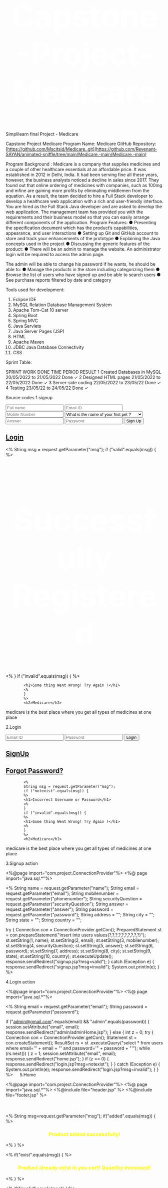 # Capstone-Project-Medicare
Simplilearn final Project - Medicare

Capstone Project Medicare
Program Name: Medicare
GitHub Repository: 
[https://github.com/Mscitsid/Medicare..git](https://github.com/Revenant-SAYAN/animated-sniffle/tree/main/Medicare.-main/Medicare.-main)

Program Background :
 Medicare is a company that supplies medicines and a couple of other healthcare essentials at an affordable price. It was established in 2012 in Delhi, India. It had been serving fine all these years, however, the business analysts noticed a decline in sales since 2017. They found out that online ordering of medicines with companies, such as 100mg and mfine are gaining more profits by eliminating middlemen from the equation. As a result, the team decided to hire a Full Stack developer to develop a healthcare web application with a rich and user-friendly interface.
You are hired as the Full Stack Java developer and are asked to develop the web application. The management team has provided you with the requirements and their business model so that you can easily arrange different components of the application.
Program Features:
● Presenting the specification document which has the product’s capabilities, appearance, and user interactions
● Setting up Git and GitHub account to store and track your enhancements of the prototype 
● Explaining the Java concepts used in the project 
● Discussing the generic features of the product:
● There will be an admin to manage the website. An administrator login will be required to access the admin page.

The admin will be able to change his password if he wants, he should be able to:
● Manage the products in the store including categorizing them
● Browse the list of users who have signed up and be able to search users
● See purchase reports filtered by date and category

Tools used for development:
1.	Eclipse IDE
2.	MySQL Relation Database Management System
3.	Apache Tom-Cat 10 server
4.	Spring Boot
5.	Spring MVC
6.	Java Servlets
7.	Java Server Pages (JSP)
8.	HTML
9.	Apache Maven
10.	JDBC Java Database Connectivity
11.	CSS


Sprint Table:

SPRINT	WORK DONE	TIME PERIOD	RESULT
1	Created Databases in MySQL	20/05/2022 to 21/05/2022	Done ✓
2	Designed HTML pages	21/05/2022 to 22/05/2022	Done ✓
3	Server-side coding	22/05/2022 to 23/05/22	Done ✓
4	Testing	23/05/22 to 24/05/22	Done ✓


Source codes
1.signup

<!DOCTYPE html>
<html>
<head>
<link rel="stylesheet" href="css/signup-style.css">
<title>Sign up</title>
</head>
<body>
	<div id='container'>
		<div class='signup'>
			<form action="signupAction.jsp" method="post">
				<input type="text" name="name" placeholder="Full name"> <input
					type="email" name="email" placeholder="Email ID"> <input
					type="number" name="phonenumber" placeholder="Mobile Number">
				<select name="securityQuestion" required>
					<option value="What is the name of your first pet ?">What
						is the name of your first pet ?</option>
					<option value="What is your first car ?">What is your
						first car ?</option>
					<option value="Where did you born ?">Where did you born ?</option>
					<option value="What is the name of your first school ?">What
						is the name of your first school ?</option>
				</select> <input type="text" name="answer" placeholder="Answer"> <input
					type="password" name="password" placeholder="Password"> <input
					type="submit" value="Sign Up">
			</form>
			<h2>
				<a href="login.jsp">Login</a>
			</h2>
		</div>
		<div class='whysign'>
			<%
			String msg = request.getParameter("msg");
			if ("valid".equals(msg)) {
			%>
			<h1>Successfully Registered</h1>
			<%
			}
			if ("invalid".equals(msg)) {
			%>

			<h1>Some thing Went Wrong! Try Again !</h1>
			<%
			}
			%>
			<h2>Medicare</h2>
<p>medicare is the best place where you get all types of medicines at one place</p>
		</div>
	</div>

</body>
</html>

2.Login

<!DOCTYPE html>
<html>
<head>
<link rel="stylesheet" href="css/signup-style.css">
<title>Login</title>
</head>
<body>
	<div id='container'>
		<div class='signup'>
			<form action="loginAction.jsp" method="post">
				<input type="text" name="email" placeholder="Email ID"> <input
					type="password" name="password" placeholder="Password"> <input
					type="submit" value="Login">
			</form>
			<h2>
				<a href="signup.jsp">SignUp</a>
			</h2>
			<h2>
				<a href="forgotPassword.jsp">Forgot Password?</a>
			</h2>
		</div>
		<div class='whysignLogin'>

			<%
			String msg = request.getParameter("msg");
			if ("notexist".equals(msg)) {
			%>
			<h1>Incorrect Username or Password</h1>
			<%
			}
			if ("invalid".equals(msg)) {
			%>
			<h1>Some thing Went Wrong! Try Again !</h1>
			<%
			}
			%>
			<h2>Medicare</h2>
<p>medicare is the best place where you get all types of medicines at one place</p>
		</div>
	</div>

</body>
</html>





3.Signup action

<%@page import="com.project.ConnectionProvider"%>
<%@ page import="java.sql.*"%>

<%
String name = request.getParameter("name");
String email = request.getParameter("email");
String mobilenumber = request.getParameter("phonenumber");
String securityQuestion = request.getParameter("securityQuestion");
String answer = request.getParameter("answer");
String password = request.getParameter("password");
String address = "";
String city = "";
String state = "";
String country = "";

try {
	Connection con = ConnectionProvider.getCon();
	PreparedStatement st = con.prepareStatement("insert into users values(?,?,?,?,?,?,?,?,?,?)");
	st.setString(1, name);
	st.setString(2, email);
	st.setString(3, mobilenumber);
	st.setString(4, securityQuestion);
	st.setString(5, answer);
	st.setString(6, password);
	st.setString(7, address);
	st.setString(8, city);
	st.setString(9, state);
	st.setString(10, country);
	st.executeUpdate();
	response.sendRedirect("signup.jsp?msg=valid");
} catch (Exception e) {
	response.sendRedirect("signup.jsp?msg=invalid");
	System.out.println(e);
}
%>



4.Login action

<%@page import="com.project.ConnectionProvider"%>
<%@ page import="java.sql.*"%>

<%
String email = request.getParameter("email");
String password = request.getParameter("password");

if ("admin@gmail.com".equals(email) && "admin".equals(password)) {
	session.setAttribute("email", email);
	response.sendRedirect("admin/adminHome.jsp");
} else {
	int z = 0;
	try {
		Connection con = ConnectionProvider.getCon();
		Statement st = con.createStatement();
		ResultSet rs = st
		.executeQuery("select * from users where email='" + email + "' and password='" + password + "'");
		while (rs.next()) {
	z = 1;
	session.setAttribute("email", email);
	response.sendRedirect("home.jsp");
		}
		if (z == 0) {
	response.sendRedirect("login.jsp?msg=notexist");
		}
	} catch (Exception e) {
		System.out.println(e);
		response.sendRedirect("login.jsp?msg=invalid");
	}
}
%>
 
5.Home

<%@page import="com.project.ConnectionProvider"%>
<%@ page import="java.sql.*"%>
<%@include file="header.jsp" %>
<%@include file="footer.jsp" %>
<!DOCTYPE html PUBLIC "-//W3C//DTD HTML 4.01 Transitional//EN" "http://www.w3.org/TR/html4/loose.dtd">
<html>
<head>
<meta http-equiv="Content-Type" content="text/html; charset=ISO-8859-1">
<title>Medicare</title>
<style>
h3
{
	color: yellow;
	text-align: center;
}
</style>
</head>
<body>
<div style="color: white; text-align: center; font-size: 30px;">Home <i class="fa fa-institution"></i></div>
<%
String msg=request.getParameter("msg");
if("added".equals(msg))
{
%>
<h3 class="alert">Product added successfully!</h3>
<%
}
%>

<%
if("exist".equals(msg))
{
%>
<h3 class="alert">Product already exist in you cart! Quantity  increased!</h3>
<%
}
%>

<%
if("invalid".equals(msg))
{
%>
<h3 class="alert">Password change successfully!</h3>
<%
}
%>
<table>
<thead>
<tr>
 <th scope="col">ID</th>
 <th scope="col">Name</th>
 <th scope="col">Category</th>
<th scope="col"><i class="fa fa-inr"></i> Price</th>
<th scope="col">Add to cart <i class='fas fa-cart-plus'></i></th>
 </tr>
</thead>
<tbody>
<%
try{
	Connection con=ConnectionProvider.getCon();
	Statement st=con.createStatement();
	ResultSet rs=st.executeQuery("select * from products where status='Active'");
	while(rs.next()){
%>
<tr>
 <td><%=rs.getString(1)%></td>
<td><%=rs.getString(2) %></td>
<td><%=rs.getString(3)%></td>
<td><i class="fa fa-inr"></i><%=rs.getString(4)%></td>
<td><a href="addToCartAction.jsp?id=<%=rs.getString(1)%>">Add to cart <i class='fas fa-cart-plus'></i></a></td>
</tr>
<%
	}
}
catch(Exception e){
	System.out.println(e);
}
%>
</tbody>
</table>
 <br>
 <br>
 <br>

</body>
</html> 

 
6.Search Home

<%@page import="com.project.ConnectionProvider"%>
<%@ page import="java.sql.*"%>
<%@include file="header.jsp" %>
<%@include file="footer.jsp" %>
<!DOCTYPE html PUBLIC "-//W3C//DTD HTML 4.01 Transitional//EN" "http://www.w3.org/TR/html4/loose.dtd">
<html>
<head>
<meta http-equiv="Content-Type" content="text/html; charset=ISO-8859-1">
<title>Home</title>
</head>
<body>
<div style="color: white; text-align: center; font-size: 30px;">Home <i class="fa fa-institution"></i></div>
<table>
 <thead>
 <tr>
 <th scope="col">ID</th>
<th scope="col">Name</th>
<th scope="col">Category</th>
 <th scope="col"><i class="fa fa-inr"></i> Price</th>
 <th scope="col">Add to cart <i class='fas fa-cart-plus'></i></th>
 </tr>
</thead>
 <tbody>
<%
int z=0;
String search=request.getParameter("search");
try{
	Connection con=ConnectionProvider.getCon();
	Statement st=con.createStatement();
	ResultSet rs=st.executeQuery("select * from products where name like '%"+search+"%' or category like '%"+search+"%' and status='Active'");
	while(rs.next()){
		z=1;
%>
 <tr>
 <td><%=rs.getString(1)%></td>
 <td><%=rs.getString(2) %></td>
 <td><%=rs.getString(3)%></td>
  <td><i class="fa fa-inr"></i><%=rs.getString(4)%></td>
  <td><a href="addToCartAction.jsp?id=<%=rs.getString(1)%>">Add to cart <i class='fas fa-cart-plus'></i></a></td>
 </tr>
<%
	}
}
catch(Exception e){
	System.out.println(e);
}
%>
</tbody>
 </table>
<%if(z==0) {%>      	
	<h1 style="color:white; text-align: center;">Nothing to show</h1>
<%
}
%>	
 <br>
<br>
 <br>
 <div class="footer">
<p>All right reserved by BTech Days</p>
 </div>

</body>
</html>

 
7.Mycart

<%@page import="com.project.ConnectionProvider"%>
<%@ page import="java.sql.*"%>
<%@include file="header.jsp" %>
<%@include file="footer.jsp" %>
<!DOCTYPE html PUBLIC "-//W3C//DTD HTML 4.01 Transitional//EN" "http://www.w3.org/TR/html4/loose.dtd">
<html>
<head>
<meta http-equiv="Content-Type" content="text/html; charset=ISO-8859-1">
<title>My Cart</title>
<style>
h3
{
	color: yellow;
	text-align: center;
}
</style>
</head>
<body>
<div style="color: white; text-align: center; font-size: 30px;">My Cart <i class='fas fa-cart-arrow-down'></i></div>
<%
String msg=request.getParameter("msg");
if("no".equals(msg)){
%>
<h3 class="alert">There is only one Quantity! So click on remove!</h3>
<%
}
%>

<%
if("inc".equals(msg)){
%>
<h3 class="alert">Quantity  Increased Successfully!</h3>
<%
}
%>

<%
if("dec".equals(msg)){
%>
<h3 class="alert">Quantity  Decreased Successfully!</h3>
<%
}
%>

<%
if("rem".equals(msg)){
%>
<h3 class="alert">Product Successfully Removed!</h3>
<%
}
%>

<table>
<thead>
<%
int total=0;
int sno=0;
try{
	Connection con=ConnectionProvider.getCon();
	Statement st=con.createStatement();
	ResultSet rs=st.executeQuery("select sum(total) from cart where email='"+email+"' and address is null");
	while(rs.next()){
		total=rs.getInt(1);
	}
%>
<tr>
<th scope="col" style="background-color: yellow;">Total: <i class="fa fa-inr"></i><%=total%> </th>
<%if(total>0){ %><th scope="col"><a href="addressPaymentForOrder.jsp">Proceed to order</a></th><%} %>
</tr>
</thead>
<thead>
<tr>
<th scope="col">S.No</th>
<th scope="col">Product Name</th>
<th scope="col">Category</th>
<th scope="col"><i class="fa fa-inr"></i> price</th>
<th scope="col">Quantity</th>
<th scope="col">Sub Total</th>
<th scope="col">Remove <i class='fas fa-trash-alt'></i></th>
</tr>
</thead>
<tbody>
<%
ResultSet rs1=st.executeQuery("select * from products inner join cart on products.id=cart.product_id and cart.email='"+email+"' and cart.address is null");
while(rs1.next()){
%>
<tr>
<%sno=sno+1; %>
<td><%=sno%></td>
<td><%=rs1.getString(2) %></td>
<td><%=rs1.getString(3) %></td>
td><i class="fa fa-inr"></i><%=rs1.getString(4) %></td>
<td><a href="incDecQuantityAction.jsp?id=<%=rs1.getString(1)%>&quantity=inc"><i class='fas fa-plus-circle'></i></a> <%=rs1.getString(8) %> <a href="incDecQuantityAction.jsp?id=<%=rs1.getString(1)%>&quantity=dec"><i class='fas fa-minus-circle'></i></a></td>
<td><i class="fa fa-inr"></i> <%=rs1.getString(10) %></td>
<td><a href="removeFromCart.jsp?id=<%=rs1.getString(1)%>">Remove <i class='fas fa-trash-alt'></i></a></td>
</tr>
<%
}
}
catch(Exception e){
System.out.println(e);
}
%>
</tbody>
</table>
<br>
<br>
<br>

</body>
</html>

 
8.My orders

<%@page import="com.project.ConnectionProvider"%>
<%@ page import="java.sql.*"%>
<%@include file="header.jsp" %>
<%@include file="footer.jsp" %>
<!DOCTYPE html PUBLIC "-//W3C//DTD HTML 4.01 Transitional//EN" "http://www.w3.org/TR/html4/loose.dtd">
<html>
<head>
<meta http-equiv="Content-Type" content="text/html; charset=ISO-8859-1">
<title>My orders</title>
</head>
<body>
<div style="color: white; text-align: center; font-size: 30px;">My Orders <i class='fab fa-elementor'></i></div>
<table>
<thead>
<tr>
<th scope="col">S.No</th>
<th scope="col">Product Name</th>
<th scope="col">category</th>
<th scope="col"><i class="fa fa-inr"></i>  Price</th>
<th scope="col">Quantity</th>
<th scope="col"><i class="fa fa-inr"></i> Sub Total</th>
<th scope="col">Order Date</th>
<th scope="col">Expected Delivery Date</th>
<th scope="col">Payment Method</th>
<th scope="col">Status</th>
              
</tr>
</thead>
        <tbody>
<%
	int sno=0;
try{
	Connection con=ConnectionProvider.getCon();
	Statement st=con.createStatement();
	ResultSet rs=st.executeQuery("select * from cart inner join products where cart.product_id=products.id and cart.email='"+email+"' and cart.orderDate is not NULL");
	while(rs.next()){
		sno=sno+1;
%>
<tr>
<td><%=sno %></td>
<td><%=rs.getString(17) %></td>
<td><%=rs.getString(18) %></td>
<td><i class="fa fa-inr"></i> <%=rs.getString(19) %></td>
<td><%=rs.getString(3) %></td>
<td><i class="fa fa-inr"></i><%=rs.getString(5) %> </td>
<td><%=rs.getString(11) %></td>
<td><%=rs.getString(12) %></td>
<td><%=rs.getString(13) %></td>
<td><%=rs.getString(15) %></td>
</tr>
<%
}
}
catch(Exception e){
	System.out.println(e);
}
%>
</tbody>
</table>
<br>
<br>
<br>

</body>
</html>

 
9.Change details

<%@page import="com.project.ConnectionProvider"%>
<%@ page import="java.sql.*"%>
<%@include file="changeDetailsHeader.jsp" %>
<%@include file="footer.jsp" %>
<!DOCTYPE html PUBLIC "-//W3C//DTD HTML 4.01 Transitional//EN" "http://www.w3.org/TR/html4/loose.dtd">
<html>
<head>
<link rel="stylesheet" href="css/changeDetails.css">
<title>Change Details</title>
<style>
hr
{width:70%;}</style>
</head>
<body>
<%
try{
	Connection con=ConnectionProvider.getCon();
	Statement st=con.createStatement();
	ResultSet rs=st.executeQuery("select * from users where email='"+email+"'");
	while(rs.next()){
%>
<h3>Name:<%=rs.getString(1) %> </h3>
<hr>
 <h3>Email:<%=rs.getString(2) %> </h3>
 <hr>
 <h3>Mobile Number: <%=rs.getString(3) %></h3>
 <hr>
<h3>Security Question:<%=rs.getString(4) %> </h3>
<hr>
<br>
<br>
<br>
<%
	}
}
catch(Exception e){
	System.out.println(e);
}
%>
</body></html>
10.Message us

<%@page import="com.project.ConnectionProvider"%>
<%@ page import="java.sql.*"%>
<%@include file="header.jsp" %>
<%@include file="footer.jsp" %>
<html>
<head>
<link rel="stylesheet" href="css/messageUs.css">
<script src='https://kit.fontawesome.com/a076d05399.js'></script>
<title>Message Us</title>
</head>
<body>
<div style="color: white; text-align: center; font-size: 30px;">Message Us <i class='fas fa-comment-alt'></i></div>
<%
String msg=request.getParameter("msg");
if("valid".equals(msg))
{
%>
<h3 style="text-align:center; color:yellow;">Message successfully sent. Our team will contact you soon!</h3>
<%
}
%>
<%
if("invalid".equals(msg))
{
%>
<h3 style="text-align:center; ">Some thing Went Wrong! Try Again!</h3>
<%
}
%>
<form action="messageUsAction.jsp" method="post">
<input class="input-style" name="subject" type="text" placeholder="subject" required>
<hr>
<textarea class="input-style" name="body" placeholder= "Enter Your Message" required></textarea>
<hr>
<button class="button" type="submit"> Send <i class="far fa-arrow-alt-circle"></i></button>
</form>
<br><br><br></body></html>
11.About

<%@include file="header.jsp"%>
<%@include file="footer.jsp"%>
<%@page errorPage="error.jsp" %>
<!DOCTYPE html PUBLIC "-//W3C//DTD HTML 4.01 Transitional//EN" "http://www.w3.org/TR/html4/loose.dtd">
<html>
<head>
<meta http-equiv="Content-Type" content="text/html; charset=ISO-8859-1">
<title>About</title>
</head>
<body>
<div style="color: white; text-align: center; font-size: 30px;">About <i class="fa fa-address-book"></i></div>
<div style="background-color: white; padding:35px; font-size: 30px;">
Medicare
<br>
The art of medicine consists in amusing the patient while nature cures the <disease></disease>
<br>

<br>
We sell all kinds of Medicines and Drugs :-
    Make Your Healthcare Advanced With Medicare
<br>
Contact us at :- medicare@gmail.com
<br>
or
<br>
contact us at Instagram :- medicare_1431
</div>

</body>
</html>

 
12.Logout

<%
session.invalidate();
response.sendRedirect("login.jsp");
%>

 
13.Add to cart action

<%@page import="com.project.ConnectionProvider"%>
<%@ page import="java.sql.*"%>

<%
String email = session.getAttribute("email").toString();
String product_id = request.getParameter("id");
int quantity = 1;
int product_price = 0;
int product_total = 0;
int cart_total = 0;
int z = 0;
try {	
	Connection con = ConnectionProvider.getCon();
	Statement st = con.createStatement();
	ResultSet rs = st.executeQuery("select * 	from products where id=' " + product_id + "'");
	while (rs.next()) {
		product_price = rs.getInt(4);
		product_total = product_price;
	}
	ResultSet rs1 = st.executeQuery(
	"select * from cart where product_id='" + product_id + "' and email='" + email + "' and address is NULL");
	while (rs1.next()) {
		cart_total = rs1.getInt(5);
		cart_total = cart_total + product_total;
		quantity = rs1.getInt(3);
		quantity = quantity + 1;
		z = 1;
	}

	if (z == 1) {
		st.executeUpdate("update cart set total='" + cart_total + "', quantity='" + quantity + "' where product_id="
		+ product_id + " and email='" + email + "' and address is NULL");
		response.sendRedirect("home.jsp?msg=exist");
	}
	if (z == 0) {
		PreparedStatement ps = con.prepareStatement("insert into cart(email,product_id,quantity,price,total) values(?,?,?,?,?)");
		ps.setString(1, email);
		ps.setString(2, product_id);
		ps.setInt(3, quantity);
		ps.setInt(4, product_price);
		ps.setInt(5, product_total);
		ps.executeUpdate();
		response.sendRedirect("home.jsp?msg=added");
	}
} catch (Exception e) {
	response.sendRedirect("home.jsp?msg=invalid");
	System.out.println(e);
}
%>

 
14.Increase and decrease quantity

<%@page import="com.project.ConnectionProvider"%>
<%@ page import="java.sql.*"%>

<%
String email = session.getAttribute("email").toString();
String id = request.getParameter("id");
String incdec = request.getParameter("quantity");
int price = 0;
int total = 0;
int quantity = 0;
int final_total = 0;
try {
	Connection con = ConnectionProvider.getCon();
	Statement st = con.createStatement();
	ResultSet rs = st.executeQuery(
	"select * from cart where email='" + email + "' and product_id='" + id + "' and address is null");
	while (rs.next()) {
		price = rs.getInt(4);
		total = rs.getInt(5);
		quantity = rs.getInt(3);

		if (quantity == 1 && incdec.equals("dec")) {
	response.sendRedirect("myCart.jsp?msg=no");
		} else if (quantity != 1 && incdec.equals("dec")) {
	total = total - price;
	quantity = quantity - 1;
	st.executeUpdate("update cart set total='" + total + "' , quantity='" + quantity + "' where email='" + email
			+ "' and product_id='" + id + "' and address is null");
	response.sendRedirect("myCart.jsp?msg=dec");
		} else {
	total = total + price;
	quantity = quantity + 1;
	st.executeUpdate("update cart set total='" + total + "' , quantity='" + quantity + "' where email='" + email
			+ "' and product_id='" + id + "' and address is null");
	response.sendRedirect("myCart.jsp?msg=inc");
		}
	}
} catch (Exception e) { 	System.out.println(e); }%>

15. Address for payment order

<%@page import="com.project.ConnectionProvider"%>
<%@ page import="java.sql.*"%>
<%@include file="footer.jsp" %>
<!DOCTYPE html PUBLIC "-//W3C//DTD HTML 4.01 Transitional//EN" "http://www.w3.org/TR/html4/loose.dtd">
<html>
<head>
<link rel="stylesheet" href="css/addressPaymentForOrder-style.css">
<script src='https://kit.fontawesome.com/a076d05399.js'></script>
<title>Home</title>
<script>
if(window.history.forward(1) != null)
	window.history.forward(1);
</script>
</head>
<body>
<br>
<table>
<thead>
<%
String email=session.getAttribute("email").toString();
int total=0;
int sno=0;
try{
	Connection con=ConnectionProvider.getCon();
	Statement st=con.createStatement();
	ResultSet rs=st.executeQuery("select sum(total) from cart where email='"+email+"' and address is null");
	while(rs.next()){
		total=rs.getInt(1);
	
%>
<tr>
<th scope="col"><a href="myCart.jsp"><i class='fas fa-arrow-circle-left'> Back</i></a></th>
<th scope="col" style="background-color: yellow;">Total: <i class="fa fa-inr"></i><%=total %> </th>
</tr>
</thead>
<thead>
<tr>
<th scope="col">S.No</th>
<th scope="col">Product Name</th>
<th scope="col">Category</th>
<th scope="col"><i class="fa fa-inr"></i> price</th>
<th scope="col">Quantity</th>
<th scope="col">Sub Total</th>
</tr>
</thead>
<tbody>
<%}
ResultSet rs1=st.executeQuery("select * from products inner join cart on products.id=cart.product_id and cart.email='"+email+"' and cart.address is null");
while(rs1.next()){
%>
<tr>        
      <%sno=sno+1; %>
<td><%=sno%></td>
<td><%=rs1.getString(2) %></td>
<td><%=rs1.getString(3) %></td>
<td><i class="fa fa-inr"></i><%=rs1.getString(4) %></td>
<td> <%=rs1.getString(8) %></td>
<td><i class="fa fa-inr"></i><%=rs1.getString(10) %> </td>
</tr>
<%} 
ResultSet rs2=st.executeQuery("select * from users where email='"+email+"'");
while(rs2.next()){
%>
</tbody>
</table>
      
<hr style="width: 100%">
<form action="addressPaymentForOrderAction.jsp" method="post">
 <div class="left-div">
 <h3>Enter Address</h3>
<input class="input-style" type="text" name="address" value="<%=rs2.getString(7)%>" placeholder="Address" required>
 </div>

<div class="right-div">
<h3>Enter city</h3>
<input class="input-style" type="text" name="city" value="<%=rs2.getString(8)%>" placeholder="City" required>
</div> 

<div class="left-div">
<h3>Enter State</h3>
<input class="input-style" type="text" name="state" value="<%=rs2.getString(9)%>" placeholder="State" required>
</div>

<div class="right-div">
<h3>Enter country</h3>
<input class="input-style" type="text" name="country" value="<%=rs2.getString(10)%>" placeholder="Country" required>
</div>
<h3 style="color: red">*If there is no address its mean that you did not set you address!</h3>
<h3 style="color: red">*This address will also updated to your profile</h3>
<hr style="width: 100%">
<div class="left-div">
<h3>Select way of Payment</h3>
 <select class="input-style" name="paymentMethod">
<option value="Cash on delivery (COD)"> Cash on delivery(COD) </option>
<option value="Online Payment">Online Payment</option>
</select>
</div>

<div class="right-div">
<h3>Pay online on this btechdays@pay.com</h3>
<input class="input-style" type="text" name="transactionID"  placeholder="Transaction ID" required>
<h3 style="color: red">*If you select online Payment then enter you transaction ID here otherwise leave this blank</h3>
</div>
<hr style="width: 100%">

<div class="left-div">
<h3>Mobile Number</h3>
<input class="input-style" type="text" name="mobilenumber" value="<%=rs2.getString(3)%>" placeholder="Mobile Number" required>
<h3 style="color: red">*This mobile number will also updated to your profile</h3>
</div>
<div class="right-div">
<h3 style="color: red">*If you enter wrong transaction id then your order will we can cancel!</h3>
<button class="button" type="submit">Proceed to place order <i class='far fa-arrow-alt-circle-right'></i></button>
<h3 style="color: red">*Fill form correctly</h3>
</div>
</form>
<%
}
}
catch(Exception e){
	System.out.println(e);
}
%>

      <br>
      <br>
      <br>

</body>
</html>


 
16.Proceed to payment action

<%@page import="com.project.ConnectionProvider"%>
<%@ page import="java.sql.*"%>
<% 
String email=session.getAttribute("email").toString();
String address=request.getParameter ("address");
String city=request.getParameter("city");
String state=request.getParameter("state");
String country=request.getParameter("country");
String mobileNumber=request.getParameter("mobilenumber");
String paymentMethod=request.getParameter("paymentMethod");
String transactionId="";
transactionId=request.getParameter("transactionID");
String status="bill";
try{
Connection con=ConnectionProvider.getCon();	
PreparedStatement ps=con.prepareStatement("update users set address=?, city=?, state=?, country=?, mobilenumber=? where email=?");
ps.setString(1, address);
ps.setString(2, city);
ps.setString(3, state);
ps.setString(4, country);
ps.setString(5, mobileNumber);
ps.setString(6, email);
ps.executeUpdate();
PreparedStatement ps1=con.prepareStatement("update cart set address=?,city=?,state=?,country=?,mobilenumber=?,orderDate=now(),deliveryDate=DATE_ADD(orderDate,INTERVAL 7 DAY),paymentMethod=?,transactionID=?,status=? where email=? and address is NULL");
ps1.setString(1, address);
ps1.setString(2, city);
ps1.setString(3, state);
ps1.setString(4, country);
ps1.setString(5, mobileNumber);
ps1.setString(6, paymentMethod);
ps1.setString(7, transactionId);
ps1.setString(8, status);
ps1.setString(9, email);
ps1.executeUpdate();
response.sendRedirect("bill.jsp");
}
catch (Exception e){System.out.println(e);}%>
17.Remove from cart

<%@page import="com.project.ConnectionProvider"%>
<%@ page import="java.sql.*"%>

<%
String email = session.getAttribute("email").toString();
String id = request.getParameter("id");
try {
	Connection con = ConnectionProvider.getCon();
	Statement st = con.createStatement();
	st.executeUpdate("delete from cart where email='" + email + "' and product_id='" + id + "' and address is null");
	response.sendRedirect("myCart.jsp?msg=rem");
}

catch (Exception e) {
	System.out.println(e);
}
%>








18.Continue shopping

<%@page import="com.project.ConnectionProvider"%>
<%@page import="java.sql.*"%>
<%
String email = session.getAttribute("email").toString();
String status = "processing";
try {
	Connection con = ConnectionProvider.getCon();
	PreparedStatement ps = con.prepareStatement("update cart set status=? where email=? and status='bill'");
	ps.setString(1, status);
	ps.setString(2, email);
	ps.executeUpdate();
	response.sendRedirect("home.jsp");
} 
catch (Exception e) {
	System.out.println(e);
}
%>








19.Change details header

<%@page errorPage="error.jsp" %>
<!DOCTYPE html>
<html>
<head>
<link rel="stylesheet" href="css/home-style.css">
<link rel="stylesheet" href="https://cdnjs.cloudflare.com/ajax/libs/font-awesome/4.7.0/css/font-awesome.min.css">
<script src='https://kit.fontawesome.com/a076d05399.js'></script>
</head>
 <!--Header-->
<br>
<div class="topnav sticky">
<center><h2>Change Details<i class="fa fa-edit"></i></h2></center>
<%String email=session.getAttribute("email").toString(); %>
<h2><a href="home.jsp"><i class='fas fa-arrow-circle-left'>Back</i></a></h2>
<h2><a href="">Your Profile(<%=email%>) <i class='fas fa-user-alt'></i></a></h2>
<a href="changePassword.jsp">Change Password <i class='fas fa-key'></i></a>
<a href="addChangeAddress.jsp">Add or change Address <i class='fas fa-map-marker-alt'></i></a>
<a href="changeSecurityQuestion.jsp">Change Security Question <i class="fa fa-repeat"></i></a>
<a href="changeMobileNumber.jsp">Change Mobile Number <i class='fas fa-phone'></i></a>
</div>
<br>
<!--table-->







20.Change password

<%@page import="com.project.ConnectionProvider"%>
<%@ page import="java.sql.*"%>
<%@include file="changeDetailsHeader.jsp" %>
<%@include file="footer.jsp" %>
<html>
<head>
<link rel="stylesheet" href="css/changeDetails.css">
<script src='https://kit.fontawesome.com/a076d05399.js'></script>
<title>Message Us</title>
</head>
<body>
<%
String msg=request.getParameter("msg");
if("notMatch".equals(msg))
{
%>
<h3 class="alert">New password and Confirm password does not match!</h3>
<%
}
%>
<%
if("wrong".equals(msg))
{
%>
<h3 class="alert">Your old Password is wrong!</h3>
<%
}
%>
<%
if("done".equals(msg))
{
%>
<h3 class="alert">Password change successfully!</h3>
<%
}
%>
<%
if("invalid".equals(msg))
{
%>
<h3 class="alert">Some thing went wrong! Try again!</h3>
<%
}
%>
<form action="changePasswordAction.jsp" method="post">
<h3>Enter Old Password</h3>
<input class="input-style" type="password" name="oldPassword" placeholder="Enter old password" required>
  <hr>
 <h3>Enter New Password</h3>
 <input class="input-style" type="password" name="newPassword" placeholder="Enter new password" required>
 <hr>
<h3>Enter Confirm Password</h3>
<input class="input-style" type="password" name="confirmPassword" placeholder="confirm new password" required>
<hr>
<button class="button" type="submit" >Save <i class='far fa-arrow-alt-circle-right'></i></button>
</form>
</body>
<br><br><br>
</html>

























21.Change password action

<%@page import="com.project.ConnectionProvider"%>
<%@page import="java.sql.*"%>

<%
String email = session.getAttribute("email").toString();
String oldPassword = request.getParameter("oldPassword");
String newPassword = request.getParameter("newPassword");
String confirmPassword = request.getParameter("confirmPassword");

if (!confirmPassword.equals(newPassword))
response.sendRedirect("changePassword.jsp?msg=notMatch");

else {
int check = 0;
try {

	Connection con = ConnectionProvider.getCon();
	Statement st = con.createStatement();
ResultSet rs = st.executeQuery("select * from users where email='" + email + "' and password='" + oldPassword + "'");
while (rs.next()) {
check = 1;
st.executeUpdate("update users set password='" + newPassword + "' where email='" + email + "'");
response.sendRedirect("changePassword.jsp?msg=done");
}

if (check == 0)
response.sendRedirect("changePassword.jsp?msg=wrong");
} catch (Exception e) {
System.out.println(e);
}
}
%>





22.Change address

<%@page import="com.project.ConnectionProvider"%>
<%@ page import="java.sql.*"%>
<%@include file="changeDetailsHeader.jsp" %>
<%@include file="footer.jsp" %>
<html>
<head>
<link rel="stylesheet" href="css/changeDetails.css">
<script src='https://kit.fontawesome.com/a076d05399.js'></script>
<title>Add or change address</title>
</head>
<body>
<%
String msg=request.getParameter("msg");
if("valid".equals(msg))
{
%>
<h3 class="alert">Address Successfully Updated !</h3>
<%
}
%>
<%
if("invalid".equals(msg))
{
%>
<h3 class="alert">Some thing Went Wrong! Try Again!</h3>
<%
}
%>

<%
try{
	Connection con=ConnectionProvider.getCon();
	Statement st=con.createStatement();
	ResultSet rs=st.executeQuery("select * from users where email='"+email+"'");
	while(rs.next())
	{
%>
<form action="addChangeAddressAction.jsp" method="post">
<h3>Enter Address</h3>
 <input class="input-style" type="text" name="address" value="<%=rs.getString(7) %>" placeholder="enter address" required>
 <hr>
 <h3>Enter city</h3>
 <input class="input-style" type="text" name="city" value="<%=rs.getString(8) %>" placeholder="enter city"  required>
<hr>
<h3>Enter State</h3>
<input class="input-style" type="text" name="state" value="<%=rs.getString(9) %>" placeholder="enter state"  required>
<hr>
<h3>Enter country</h3>
<input class="input-style" type="text" name="country" value="<%=rs.getString(10) %>" placeholder="enter country"  required>
<hr>
 <button class="button" type="submit">Save <i class='far fa-arrow-alt-circle-right'></i></button>
</form>
<%
	}
}
catch(Exception e){
	System.out.println(e);
}
%>
</body>
<br><br><br>
</html>




















23.Change address action

<%@page import="com.project.ConnectionProvider"%>
<%@ page import="java.sql.*"%>

<%
String email = session.getAttribute("email").toString();
String address = request.getParameter("address");
String city = request.getParameter("city");
String state = request.getParameter("state");
String country = request.getParameter("country");
try {
	Connection con = ConnectionProvider.getCon();
	PreparedStatement ps = con.prepareStatement("update users set address=?, city=?, state=?, country=? where email=?");
	ps.setString(1, address);
	ps.setString(2, city);
	ps.setString(3, state);
	ps.setString(4, country);
	ps.setString(5, email);
	ps.executeUpdate();
	response.sendRedirect("addChangeAddress.jsp?msg=valid");
} catch (Exception e) {
	System.out.println(e);
	response.sendRedirect("addChangeAddress.jsp?msg=invalid");
}
%>




24.Change mobile number

<%@page import="com.project.ConnectionProvider"%>
<%@ page import="java.sql.*"%>
<%@include file="changeDetailsHeader.jsp" %>
<%@include file="footer.jsp" %>
<html>
<head>
<link rel="stylesheet" href="css/changeDetails.css">
<script src='https://kit.fontawesome.com/a076d05399.js'></script>
<title>Message Us</title>
</head>
<body>
<%
String msg=request.getParameter("msg");
if("done".equals(msg))
{
%>
<h3 class="alert">Your Mobile Number successfully changed!</h3>
<%
}
%>
<%
if("wrong".equals(msg))
{
%>
<h3 class="alert">Your Password is wrong!</h3>
<%
}
%>
<form action="changeMobileNumberAction.jsp" method="post">
 <h3>Enter Your New Mobile Number</h3>
<input class="input-style" type="text" name="mobileNumber" placeholder="mobile number" required> 
 <hr>
<h3>Enter Password (For Security)</h3>
<input class="input-style" type="password" name="password" placeholder="password" required>
<hr>
 <button class="button" type="submit">Save <i class='far fa-arrow-alt-circle-right'></i></button>
</form>
<br><br><br>
</html>
24.Change Mobile ction

<%@page import="com.project.ConnectionProvider"%>
<%@page import="java.sql.*"%>
<%
String email=session.getAttribute ("email").toString();
String mobileNumber=request.getParameter ("mobileNumber");
String password=request.getParameter("password");
int check=0;
try
{
Connection con=ConnectionProvider.getCon();
Statement st=con.createStatement();
ResultSet rs=st.executeQuery("select *from users where email='"+email+"' and password='"+password+"'");
while (rs.next()){
check=1;
st.executeUpdate("update users set mobileNumber='"+mobileNumber+"' where email='"+email+"'");
response.sendRedirect("changeMobileNumber.jsp?msg=done");
}
if(check==0)
response.sendRedirect("changeMobileNumber.jsp?msg=wrong");
}
catch (Exception e){
System.out.println (e);
}
%>

25.Message us action

<%@page import="com.project.ConnectionProvider"%>
<%@page import="java.sql.*"%>
<%
String email = session.getAttribute("email").toString();
String subject = request.getParameter("subject");
String body = request.getParameter("body");
try {
	Connection con = ConnectionProvider.getCon();
	PreparedStatement ps = con.prepareStatement("insert into message (email, subject, body) values (?,?,?)");
	ps.setString(1, email);
	ps.setString(2, subject);
	ps.setString(3, body);
	ps.executeUpdate();
	response.sendRedirect("messageUs.jsp?msg=valid");
} catch (Exception e) {
	System.out.println(e);
	response.sendRedirect("messageUs.jsp?msg=invalid");
}
%>



26.Bill

<%@page import="com.project.ConnectionProvider"%>
<%@ page import="java.sql.*"%>
<%@include file="footer.jsp" %>
<html>
<head>
<link rel="stylesheet" href="css/bill.css">
<title>Bill</title>
</head>
<body>
<%
String email=session.getAttribute("email").toString();
try{
int total=0;
int sno=0;
Connection con=ConnectionProvider.getCon();
Statement st=con.createStatement();
ResultSet rs=st.executeQuery("select sum(total) from cart where email='"+email+"' and status='bill'");
while(rs.next()){
total=rs.getInt(1);
}
ResultSet rs1=st.executeQuery("select * from users inner join cart where cart.email='"+email+"' and cart.status='bill' ");
while(rs1.next())
{
%>
<h3>Medicare Bill</h3>
<hr>
<div class="left-div"><h3>Name: <%=rs1.getString(1) %> </h3></div>
<div class="right-div-right"><h3>Email: <%=email %> </h3></div>
<div class="right-div"><h3>Mobile Number: <%=rs1.getString(20) %> </h3></div>  

<div class="left-div"><h3>Order Date: <%=rs1.getString(21) %> </h3></div>
<div class="right-div-right"><h3>Payment Method: <%=rs1.getString(23) %> </h3></div>
<div class="right-div"><h3>Expected Delivery:  <%=rs1.getString(22) %></h3></div> 

<div class="left-div"><h3>Transaction Id: <%=rs1.getString(24) %> </h3></div>
<div class="right-div-right"><h3>City:  <%=rs1.getString(17) %></h3></div> 
<div class="right-div"><h3>Address:  <%=rs1.getString(16) %></h3></div> 

<div class="left-div"><h3>State:  <%=rs1.getString(18) %></h3></div>
<div class="right-div-right"><h3>Country:  <%=rs1.getString(19) %></h3></div>  

<hr>
<%break;
}%>

	
	<br>
	
<table id="customers">
<h3>Product Details</h3>
  <tr>
    <th>S.No</th>
    <th>Product Name</th>
    <th>category</th>
    <th>Price</th>
    <th>Quantity</th>
     <th>Sub Total</th>
  </tr>
  <%
	ResultSet rs2=st.executeQuery("select * from cart inner join products where cart.product_id=products.id and cart.email='"+email+"' and cart.status='bill'");
  while(rs2.next()){
	  sno=sno+1;
  %>
  <tr>
    <td><%=sno %></td>
    <td><%=rs2.getString(17) %></td>
    <td><%=rs2.getString(18) %></td>
    <td><%=rs2.getString(19) %></td>
    <td><%=rs2.getString(3) %></td>
     <td><%=rs2.getString(5) %></td>
  </tr>
  <tr>
<%} %>
</table>
<h3>Total: <%=total %></h3>
<a href="continueShopping.jsp"><button class="button left-button">Continue Shopping</button></a>
<a onclick="window.print();"><button class="button right-button">Print</button></a>
<br><br><br><br>
<%}
	catch(Exception e)
	{
		System.out.println(e);
	}
	%>
</body>
</html>

































26.Header

<%@page errorPage="error.jsp" %>
<!DOCTYPE html>
<html>
<head>
<link rel="stylesheet" href="css/home-style.css">
<link rel="stylesheet" href="https://cdnjs.cloudflare.com/ajax/libs/font-awesome/4.7.0/css/font-awesome.min.css">
<script src='https://kit.fontawesome.com/a076d05399.js'></script>
</head>
    <!--Header-->
    <br>
    <div class="topnav sticky">
<%String email=session.getAttribute("email").toString(); %>
<center><h2>Medicare</h2></center>
<h2><a href=""> <%=email %><i class='fas fa-user-alt'></i></a></h2>
<a href="home.jsp">Home<i class="fa fa-institution"></i></a>
<a href="myCart.jsp">My Cart<i class='fas fa-cart-arrow-down'></i></a>
<a href="myOrders.jsp">My Orders  <i class='fab fa-elementor'></i></a>
<a href="changeDetails.jsp">Change Details <i class="fa fa-edit"></i></a>
<a href="messageUs.jsp">Message Us <i class='fas fa-comment-alt'></i></a>
<a href="about.jsp">About <i class="fa fa-address-book"></i></a>
<a href="logout.jsp">Logout <i class='fas fa-share-square'></i></a>
<div class="search-container">
<form action="searchHome.jsp" method="post">
<input type="text" name="search" placeholder="Search">
<button type="submit"><i class="fa fa-search"></i></button>             
</form>
</div></div><br><!--table-->
27.Footer

<div class="footer">
<p>All Right Reserved </p>
</div>

28.Admin Home

<%@include file="adminHeader.jsp" %>
<%@include file="../footer.jsp" %>
<!DOCTYPE html PUBLIC "-//W3C//DTD HTML 4.01 Transitional//EN" "http://www.w3.org/TR/html4/loose.dtd">
<html>
<head>
<title>welcome</title>
<style>
h1
{
color: white;
text-align: center;
font-size: 100px;
}</style>
</head>
<body>
<h1>welcome admin!</h1>
</body>
</html>



30.Admin header

<%@page errorPage="../error.jsp" %>
<!DOCTYPE html>
<html>
<head>
<link rel="stylesheet" href="../css/home-style.css">
<link rel="stylesheet" href="https://cdnjs.cloudflare.com/ajax/libs/font-awesome/4.7.0/css/font-awesome.min.css">
<script src='https://kit.fontawesome.com/a076d05399.js'></script>
</head>
    <!--Header-->
    <br>
    <div class="topnav sticky">
   <%String email=session.getAttribute("email").toString(); %>
<center><h2>Medicare</h2></center>
<a href="addNewProduct.jsp">Add New Product <i class='fas fa-plus-square'></i></a>
<a href="allProductEditProduct.jsp">All Products & Edit Products <i class='fab fa-elementor'></i></a>
<a href="messagesReceived.jsp">Messages Received <i class='fas fa-comment-alt'></i></a>
<a href="ordersReceived.jsp">Orders Received <i class="fas fa-archive"></i></a>
<a href="cancelOrders.jsp">Cancel Orders <i class='fas fa-window-close'></i></a>
<a href="deliveredOrders.jsp">Delivered Orders <i class='fas fa-dolly'></i></a>
<a href="../logout.jsp">Logout <i class='fas fa-share-square'></i></a>
</div><br><!--table-->
31.Add new product

<%@page import="com.project.ConnectionProvider"%>
<%@ page import="java.sql.*"%>
<%@include file="adminHeader.jsp" %>
<%@include file="../footer.jsp" %>

<html>
<head>
<link rel="stylesheet" href="../css/addNewProduct-style.css">
<title>Add New Product</title>
</head>
<body>

<%
String msg=request.getParameter("msg");
if("done".equals(msg)){
%>
<h3 class="alert">Product Added Successfully!</h3>
<%
}
%>

<%
if("wrong".equals(msg)){
%>
<h3 class="alert">Some thing went wrong! Try Again!</h3>
<%
}
%>

<%
int id=1;
try{
	Connection con=ConnectionProvider.getCon();
	Statement st=con.createStatement();
	ResultSet rs=st.executeQuery("select max(id) from products");
	while(rs.next()){
		id=rs.getInt(1);
		id=id+1;
	}
}
catch(Exception e){
	System.out.println(e);
}
%>
<form action="addNewProductAction.jsp" method="post">
<h3 style="color: yellow;">Product ID: <%=id %></h3>
<input type="hidden" name="id" value="<%=id%>">

<div class="left-div">
 <h3>Enter Name</h3>
 <input class = "input-style" type="text" name="name" placeholder="Product Name">
<hr>
</div>

<div class="right-div">
<h3>Enter Category</h3>
  <input class = "input-style" type="text" name="category" placeholder="Product Category">
<hr>
</div>

<div class="left-div">
<h3>Enter Price</h3>
  <input class = "input-style" type="text" name="price" placeholder="Product Price">
<hr>
</div>

<div class="right-div">
<h3>Status</h3>
   <select class="input-style" name="status">
   <option value="Active">Active</option>
   <option value="InActive">InActive</option>
   </select>
<hr>
</div>
<button class="button">Save <i class='far fa-arrow-alt-circle-right'></i></button>
</form>
</body>
<br><br><br>
</body>
</html>





32.Add new product action

<%@page import="com.project.ConnectionProvider"%>
<%@page import="java.sql.*"%>

<%
String id = request.getParameter("id");
String name = request.getParameter("name");
String category = request.getParameter("category");
String price = request.getParameter("price");
String status = request.getParameter("status");

try {
	Connection con = ConnectionProvider.getCon();
	PreparedStatement ps = con.prepareStatement("insert into products values(?,?,?,?,?)");
	ps.setString(1, id);
	ps.setString(2, name);
	ps.setString(3, category);
	ps.setString(4, price);
	ps.setString(5, status);
	ps.executeUpdate();
	response.sendRedirect("addNewProduct.jsp?msg=done");
} catch (Exception e) {
	System.out.println(e);
	response.sendRedirect("addNewProduct.jsp?msg=wrong");
}
%>


	
33.Edit products

<%@page import="com.project.ConnectionProvider"%>
<%@ page import="java.sql.*"%>
<%@include file="adminHeader.jsp" %>
<%@include file="../footer.jsp" %>
<html>
<head>
<link rel="stylesheet" href="../css/addNewProduct-style.css">
<title>Add New Product</title>
<style>
.back
{
  color: white;
  margin-left: 2.5%
}
</style>
</head>
<body>
 <h2><a class="back" href="allProductEditProduct.jsp"><i class='fas fa-arrow-circle-left'> Back</i></a></h2>

<%
String id=request.getParameter("id");
try{
Connection con = ConnectionProvider.getCon();
Statement st=con.createStatement();
ResultSet rs = st.executeQuery("select * from products where id='" + id + "'");
while(rs.next()){
%>

<form action="editProductAction.jsp" method="post">
<input type="hidden" name="id" value="<%=id%>">
<div class="left-div">
 <h3>Enter Name</h3>
<input class="input-style" type="text" name="name" value="<%=rs.getString(2)%>">
<hr>
</div>

<div class="right-div">
<h3>Enter Category</h3>
 <input class="input-style"class="input-style" type="text" name="category" value="<%=rs.getString(3)%>">
<hr>
</div>

<div class="left-div">
<h3>Enter Price</h3>
 <input class="input-style" type="text" name="price" value="<%=rs.getString(4)%>">
<hr>
</div>

<div class="right-div">
<h3>Status</h3>
<select class="input-style" name="status">
<option value="Active">Active</option>
<option value="InActive">InActive</option></select>
 <hr>
</div>
 <button class="button">Save<i class='far fa-arrow-alt-circle-right'></i></button>
</form>
<%
}
} catch (Exception e) {
System.out.println(e);
}
%>


</body>
<br><br><br>
</body>
</html>








34.Edit products action

<%@page import="com.project.ConnectionProvider"%>
<%@ page import="java.sql.*"%>

<%
String id = request.getParameter("id");
String name = request.getParameter("name");
String category = request.getParameter("category");
String price = request.getParameter("price");
String status = request.getParameter("status");

try {
	Connection con = ConnectionProvider.getCon();
	Statement st = con.createStatement();
	st.executeUpdate("update products set name='" + name + "' , category='" + category + "' , price='" + price + "' , status='"
	+ status + "' where id='" + id + "'");

	if (status.equals("InActive")) {
		st.executeUpdate("delete from cart where product_id='" + id + "' and address is NULL");
	}

	response.sendRedirect("allProductEditProduct.jsp?msg=yes");
} catch (Exception e) {
	response.sendRedirect("allProductEditProduct.jsp?msg=no");
	System.out.println(e);
}
%>



35.Messages received

<%@page import="com.project.ConnectionProvider"%>
<%@ page import="java.sql.*"%>
<%@include file="adminHeader.jsp" %>
<%@include file="../footer.jsp" %>
<!DOCTYPE html PUBLIC "-//W3C//DTD HTML 4.01 Transitional//EN" "http://www.w3.org/TR/html4/loose.dtd">
<html>
<head>
<meta http-equiv="Content-Type" content="text/html; charset=ISO-8859-1">
<title>Home</title>
<style>
h3
{
	color: yellow;
	text-align: center;
}
</style>
</head>
<body>
<div style="color: white; text-align: center; font-size: 30px;">Messages Received <i class='fas fa-comment-alt'></i></div>
<table>
<thead>
<tr>
<th scope="col">ID</th>
<th scope="col">Email</th>
<th scope="col">Subject</th>
<th scope="col">Body</th>
</tr>
</thead>
<tbody>
 <%
try
       {
Connection con=ConnectionProvider.getCon();
Statement st=con.createStatement () ;
ResultSet rs=st.executeQuery("select *from message");
while(rs.next())
{
%>
<tr>
<td><%=rs.getString(1)%></td>
<td><%=rs.getString(2)%></td>
<td><%=rs.getString(3)%></td>
<td><%=rs.getString(4)%></td>
</tr>
<%
}
}
catch (Exception e){
System.out.println (e) ;
}
%>
</tbody>
</table>
<br>
<br>
<br>

</body>
</html>

















36.Orders received

<%@page import="com.project.ConnectionProvider"%>
<%@ page import="java.sql.*"%>
<%@include file="adminHeader.jsp" %>
<%@include file="../footer.jsp" %>
<!DOCTYPE html PUBLIC "-//W3C//DTD HTML 4.01 Transitional//EN" "http://www.w3.org/TR/html4/loose.dtd">
<html>
<head>
<link rel="stylesheet" href="../css/ordersReceived-style.css">
<title>Home</title>
<style>
.th-style
{ width: 25%;}
</style>
</head>
<body>
<div style="color: white; text-align: center; font-size: 30px;">Orders Received <i class="fas fa-archive"></i></div>
<%
String msg=request.getParameter("msg");
if("cancel".equals(msg))
{
%>
<h3 class="alert">Order Cancel Successfully!</h3>
<%
}
%>
<%
if("delivered".equals(msg))
{
%>
<h3 class="alert">Successfully Updated!</h3>
<%
}
%>
<%
if("invalid".equals(msg))
{
%>
<h3 class="alert">Some thing went wrong! Try Again!</h3>
<%
}
%>

<table id="customers">
<tr>
<th>Mobile Number</th>
<th scope="col">Product Name</th>
<th scope="col">Quantity</th>
<th scope="col"><i class="fa fa-inr"></i> Sub Total</th>
<th>Address</th>
<th>City</th>
<th>State</th>
<th>Country</th>
<th scope="col">Order Date</th>
<th scope="col">Expected Delivery Date</th>
<th scope="col">Payment Method</th>
<th scope="col">T-ID</th>
<th scope="col">Status</th>
<th scope="col">Cancel order <i class='fas fa-window-close'></i></th>
<th scope="col">Order Delivered <i class='fas fa-dolly'></i></i></th>
</tr>
<%
int sno=0;
try
{
Connection con=ConnectionProvider.getCon ();
Statement st=con.createStatement() ;
ResultSet rs=st.executeQuery("select * from cart inner join products where cart.product_id=products.id and cart.orderDate is not NULL and cart.status='processing'");
while(rs.next())
{
sno=sno+1;
%>
       
<tr>
<td><%=rs.getString(10) %></td>
<td><%=rs.getString(17) %></td>
<td><%=rs.getString(3) %></td>
<td><i class="fa fa-inr"></i>  <%=rs.getString(5) %></td>
<td><%=rs.getString(6) %></td>
<td><%=rs.getString(7) %></td>
<td><%=rs.getString(8) %></td>
<td><%=rs.getString(9) %></td>
<td><%=rs.getString(11) %></td>
<td><%=rs.getString(12) %></td>
<td><%=rs.getString(13) %></td>
<td><%=rs.getString(14) %></td>
<td><%=rs.getString(15) %></td>
<td><a href="cancelOrdersAction.jsp?id=<%=rs.getString(2)%>&email=<%=rs.getString(1)%>">Cancel <i class='fas fa-window-close'></i></a></td>
<td><a href="deliveredOrdersAction.jsp?id=<%=rs.getString(2)%>&email=<%=rs.getString(1)%>">Delivered <i class='fas fa-dolly'></i></i></a></td>
</tr>
<%
}
}
catch(Exception e){
	System.out.println(e);
}
%>
</table>
<br>
<br>
<br>

</body>
</html>













37.Cancel orders

<%@page import="com.project.ConnectionProvider"%>
<%@ page import="java.sql.*"%>
<%@include file="adminHeader.jsp" %>
<%@include file="../footer.jsp" %>
<!DOCTYPE html PUBLIC "-//W3C//DTD HTML 4.01 Transitional//EN" "http://www.w3.org/TR/html4/loose.dtd">
<html>
<head>
<link rel="stylesheet" href="../css/ordersReceived-style.css">
<title>Home</title>
<style>
.th-style
{ width: 25%;}
</style>
</head>
<body>
<div style="color: white; text-align: center; font-size: 30px;">Cancel Orders <i class='fas fa-window-close'></i></div>

<table id="customers">
<tr>
<th>Mobile Number</th>
<th scope="col">Product Name</th>
<th scope="col">Quantity</th>
<th scope="col"><i class="fa fa-inr"></i> Sub Total</th>
<th>Address</th>
<th>City</th>
<th>State</th>
<th>Country</th>
<th scope="col">Order Date</th>
<th scope="col">Expected Delivery Date</th>
<th scope="col">Payment Method</th>
<th scope="col">T-ID</th>
<th scope="col">Status</th>
</tr>
<%
try
{
	Connection con=ConnectionProvider.getCon();
	Statement st=con.createStatement();
	ResultSet rs=st.executeQuery("select * from cart inner join products where cart.product_id=products.id and cart.orderDate is not NULL and cart.status='cancel'");
	while(rs.next())
	{
%>        
       
<tr>
<td><%=rs.getString(10) %></td>
<td><%=rs.getString(17) %></td>
<td><%=rs.getString(3) %></td>
<td><i class="fa fa-inr"></i><%=rs.getString(5) %>  </td>
<td><%=rs.getString(6) %></td>
<td><%=rs.getString(7) %></td>
<td><%=rs.getString(8) %></td>
<td><%=rs.getString(9) %></td>
<td><%=rs.getString(11) %></td>
<td><%=rs.getString(12) %></td>
<td><%=rs.getString(13) %></td>
<td><%=rs.getString(14) %></td>
<td><%=rs.getString(15) %></td>
</tr>
 <%
	}
}
catch(Exception e){
	System.out.println(e);
}
 %>
</table>
<br>
<br>
<br>

</body>
</html>






38.Cancel orders action

<%@page import="com.project.ConnectionProvider" %>
<%@page import= "java.sql.*" %>

<% 
String id=request.getParameter("id");
String email=request.getParameter ("email");
String status="Cancel";
try
{
Connection con=ConnectionProvider .getCon ();
Statement st=con.createStatement();
st.executeUpdate("update cart set status='"+status+"' where product_id='"+id+"' and email='"+email+"' and address is not NULL");
response.sendRedirect("ordersReceived.jsp?msg=delivered");
}
catch(Exception e){
	System.out.println (e);
	response.sendRedirect ("ordersReceived.jsp?msg=wrong");	
}
%>



39.Delivered orders

<%@page import="com.project.ConnectionProvider"%>
<%@ page import="java.sql.*"%>
<%@include file="adminHeader.jsp" %>
<%@include file="../footer.jsp" %>
<!DOCTYPE html PUBLIC "-//W3C//DTD HTML 4.01 Transitional//EN" "http://www.w3.org/TR/html4/loose.dtd">
<html>
<head>
<link rel="stylesheet" href="../css/ordersReceived-style.css">
<title>Home</title>
<style>
.th-style
{ width: 25%;}
</style>
</head>
<body>
<div style="color: white; text-align: center; font-size: 30px;">Delivered Orders <i class='fas fa-dolly'></i></div>

<table id="customers">
<tr>
<th>Mobile Number</th>
<th scope="col">Product Name</th>
<th scope="col">Quantity</th>
<th scope="col"><i class="fa fa-inr"></i> Sub Total</th>
<th>Address</th>
<th>City</th>
<th>State</th>
<th>Country</th>
<th scope="col">Order Date</th>
<th scope="col">Expected Delivery Date</th>
<th scope="col">Payment Method</th>
<th scope="col">T-ID</th>
<th scope="col">Status</th>
</tr>
<%
try
{
	Connection con=ConnectionProvider.getCon();
	Statement st=con.createStatement();
	ResultSet rs=st.executeQuery("select * from cart inner join products where cart.product_id=products.id and cart.orderDate is not NULL and cart.status='delivered'");
	while(rs.next())
	{
%>        
       
<tr>
<td><%=rs.getString(10) %></td>
<td><%=rs.getString(17) %></td>
<td><%=rs.getString(3) %></td>
<td><i class="fa fa-inr"></i><%=rs.getString(5) %>  </td>
<td><%=rs.getString(6) %></td>
<td><%=rs.getString(7) %></td>
<td><%=rs.getString(8) %></td>
<td><%=rs.getString(9) %></td>
<td><%=rs.getString(11) %></td>
<td><%=rs.getString(12) %></td>
<td><%=rs.getString(13) %></td>
<td><%=rs.getString(14) %></td>
<td><%=rs.getString(15) %></td>
</tr>
 <%
	}
}
catch(Exception e){
	System.out.println(e);
}
 %>
</table>
<br>
<br>
<br>

</body>
</html>






40.Deliver order action

<%@page import="com.project.ConnectionProvider" %>
<%@page import= "java.sql.*" %>

<% 
String id=request.getParameter("id");
String email=request.getParameter ("email");
String status="Delivered";
try
{
Connection con=ConnectionProvider .getCon ();
Statement st=con.createStatement();
st.executeUpdate("update cart set status='"+status+"' where product_id='"+id+"' and email='"+email+"' and address is not NULL");
response.sendRedirect("ordersReceived.jsp?msg=cancel");
}
catch(Exception e){
	System.out.println (e);
	response.sendRedirect ("ordersReceived.jsp?msg=wrong");	
}
%>



Databases

Create Tables:

<%@page import="com.project.ConnectionProvider"%>
<%@ page import="java.sql.*"%>
<%
try {
	Connection con = ConnectionProvider.getCon();
	Statement st = con.createStatement();
	String q1 = "create table users(name varchar(50), email varchar(100) primary key, mobilenumber bigint, securityQuestion varchar(200), answer varchar(200), password varchar(200), address varchar(500), city varchar(100), state varchar(100), country varchar(100))";
	System.out.println(q1);
	String q2 = "create table products(id int, name varchar(100), category varchar(100), price int, status varchar(50))";
	System.out.println(q2);
	String q3="create table cart(email varchar(100), product_id int, quantity int, price int, total int, address varchar(200), city varchar(100), state varchar(100), country varchar(100), mobileNumber bigint, orderDate varchar(100), deliveryDate varchar(100), paymentMethod varchar(100), transactionID varchar(100), status varchar(100))";
	System.out.println(q3);
	String q4="create table message(id int AUTO_INCREMENT, email varchar(100), subject varchar(100), body varchar(2000), PRIMARY KEY(id))";
	System.out.println(q4);
	//st.execute(q1);
	//st.execute(q2);
	//st.execute(q3);
	st.execute(q4);
	System.out.println("Table Created");
	con.close();
} catch (Exception e) {	
	System.out.println(e);
}
%>
JDBC Connection provider:

package com.project;

import java.sql.Connection;
import java.sql.DriverManager;

public class ConnectionProvider {
public static Connection getCon() {
try {
Class.forName("com.mysql.cj.jdbc.Driver");
Connection con = DriverManager.getConnection("jdbc:mysql://localhost:3306/ecommerceproject", "root","2020");
return con;
}

catch (Exception e) {
System.out.println(e);
return null;
}
}
}


